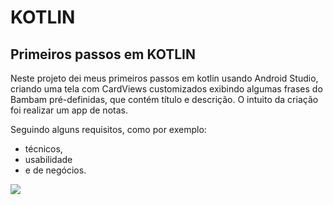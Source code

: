 # KOTLIN
## Primeiros passos em KOTLIN
Neste projeto dei meus primeiros passos em kotlin usando Android Studio, criando uma tela com CardViews customizados exibindo algumas frases do Bambam pré-definidas,
que contém título e descrição. O intuito da criação foi realizar um app de notas.

Seguindo alguns requisitos, como por exemplo: 
* técnicos, 
* usabilidade 
* e de negócios.

![](https://miro.medium.com/max/1600/1*kwdKYeBhSurvTTwCWLrE4w.gif)
